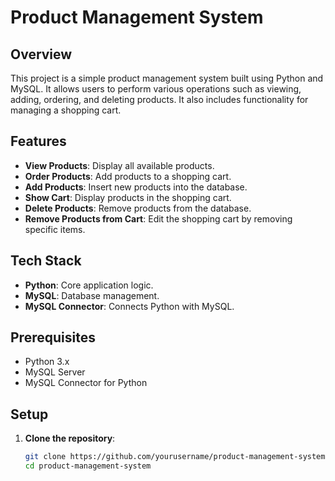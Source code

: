 # Product Management System

## Overview

This project is a simple product management system built using Python and MySQL. It allows users to perform various operations such as viewing, adding, ordering, and deleting products. It also includes functionality for managing a shopping cart.

## Features

- **View Products**: Display all available products.
- **Order Products**: Add products to a shopping cart.
- **Add Products**: Insert new products into the database.
- **Show Cart**: Display products in the shopping cart.
- **Delete Products**: Remove products from the database.
- **Remove Products from Cart**: Edit the shopping cart by removing specific items.

## Tech Stack

- **Python**: Core application logic.
- **MySQL**: Database management.
- **MySQL Connector**: Connects Python with MySQL.

## Prerequisites

- Python 3.x
- MySQL Server
- MySQL Connector for Python

## Setup

1. **Clone the repository**:
   ```bash
   git clone https://github.com/yourusername/product-management-system.git
   cd product-management-system
